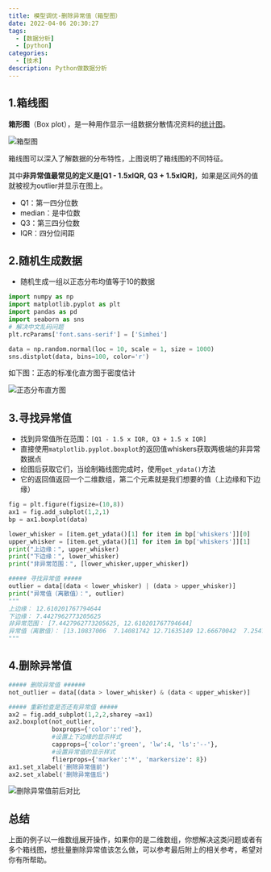 ```yaml
---
title: 模型调优-删除异常值（箱型图）
date: 2022-04-06 20:30:27
tags:
  - [数据分析]
  - [python]
categories:
  - [技术]
description: Python做数据分析
---
```


## 1.箱线图

**箱形图**（Box plot），是一种用作显示一组数据分散情况资料的[统计图](https://zh.wikipedia.org/wiki/统计图)。

![箱型图](https://cdn.jsdelivr.net/gh/Alndaly/imgsrc/img/202204071304169.png)

箱线图可以深入了解数据的分布特性，上图说明了箱线图的不同特征。

其中**非异常值最常见的定义是[Q1 - 1.5xIQR, Q3 + 1.5xIQR]**，如果是区间外的值就被视为outlier并显示在图上。

- Q1：第一四分位数
- median：是中位数
- Q3：第三四分位数
- IQR：四分位间距

## 2.随机生成数据

- 随机生成一组以正态分布均值等于10的数据

```python
import numpy as np
import matplotlib.pyplot as plt
import pandas as pd
import seaborn as sns
# 解决中文乱码问题
plt.rcParams['font.sans-serif'] = ['Simhei']

data = np.random.normal(loc = 10, scale = 1, size = 1000)
sns.distplot(data, bins=100, color='r')
```

如下图：正态的标准化直方图于密度估计

![正态分布直方图](https://cdn.jsdelivr.net/gh/Alndaly/imgsrc/img/202204071305649.png)

## 3.寻找异常值

- 找到异常值所在范围：`[Q1 - 1.5 x IQR, Q3 + 1.5 x IQR]`
- 直接使用`matplotlib.pyplot.boxplot`的返回值whiskers获取两极端的非异常数据点
- 绘图后获取它们，当绘制箱线图完成时，使用`get_ydata()`方法
- 它的返回值返回一个二维数组，第二个元素就是我们想要的值（上边缘和下边缘）

```python
fig = plt.figure(figsize=(10,8))
ax1 = fig.add_subplot(1,2,1)
bp = ax1.boxplot(data)

lower_whisker = [item.get_ydata()[1] for item in bp['whiskers']][0]
upper_whisker = [item.get_ydata()[1] for item in bp['whiskers']][1]
print("上边缘：", upper_whisker)
print("下边缘：", lower_whisker)
print("非异常范围：", [lower_whisker,upper_whisker])

##### 寻找异常值 #####
outlier = data[(data < lower_whisker) | (data > upper_whisker)]
print("异常值（离散值）：", outlier)
"""
上边缘： 12.610201767794644
下边缘： 7.4427962773205625
非异常范围： [7.4427962773205625, 12.610201767794644]
异常值（离散值）： [13.10837006  7.14081742 12.71635149 12.66670042  7.25470382  6.8162954 7.05752588]
"""
```

## 4.删除异常值

```python
##### 删除异常值 ######
not_outlier = data[(data > lower_whisker) & (data < upper_whisker)]

##### 重新检查是否还有异常值 #####
ax2 = fig.add_subplot(1,2,2,sharey =ax1)
ax2.boxplot(not_outlier,
            boxprops={'color':'red'},
            #设置上下边缘的显示样式
            capprops={'color':'green', 'lw':4, 'ls':'--'},
            #设置异常值的显示样式
            flierprops={'marker':'*', 'markersize': 8})
ax1.set_xlabel('删除异常值前')
ax2.set_xlabel('删除异常值后')
```

![删除异常值前后对比](https://cdn.jsdelivr.net/gh/Alndaly/imgsrc/img/202204071306550.png)

## 总结

上面的例子以一维数组展开操作，如果你的是二维数组，你想解决这类问题或者有多个箱线图，想批量删除异常值该怎么做，可以参考最后附上的相关参考，希望对你有所帮助。

